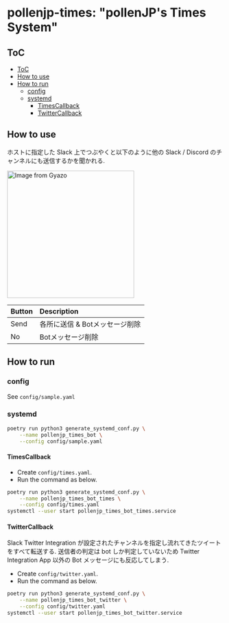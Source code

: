 # pollenjp-times: "pollenJP's Times System"

## ToC

<!-- TOC -->

- [ToC](#toc)
- [How to use](#how-to-use)
- [How to run](#how-to-run)
  - [config](#config)
  - [systemd](#systemd)
    - [TimesCallback](#timescallback)
    - [TwitterCallback](#twittercallback)

<!-- /TOC -->

## How to use

ホストに指定した Slack 上でつぶやくと以下のように他の Slack / Discord のチャンネルにも送信するかを聞かれる.

<a href="https://gyazo.com/af83d5984bfd56d6fef956aaa2d222c0">
    <img src="https://i.gyazo.com/af83d5984bfd56d6fef956aaa2d222c0.png" alt="Image from Gyazo" width="296"/>
</a>

| Button | Description |
|:--|:--|
| Send | 各所に送信 & Botメッセージ削除 |
| No| Botメッセージ削除 |

## How to run

### config

See `config/sample.yaml`

### systemd

```sh
poetry run python3 generate_systemd_conf.py \
    --name pollenjp_times_bot \
    --config config/sample.yaml
```

#### TimesCallback

- Create `config/times.yaml`.
- Run the command as below.

```sh
poetry run python3 generate_systemd_conf.py \
    --name pollenjp_times_bot_times \
    --config config/times.yaml
systemctl --user start pollenjp_times_bot_times.service
```

#### TwitterCallback

Slack Twitter Integration が設定されたチャンネルを指定し流れてきたツイートをすべて転送する.
送信者の判定は bot しか判定していないため Twitter Integration App 以外の Bot メッセージにも反応してしまう.

- Create `config/twitter.yaml`.
- Run the command as below.

```sh
poetry run python3 generate_systemd_conf.py \
    --name pollenjp_times_bot_twitter \
    --config config/twitter.yaml
systemctl --user start pollenjp_times_bot_twitter.service
```
